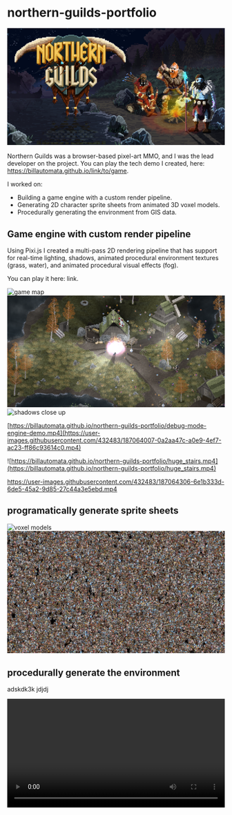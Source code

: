 # northern-guilds-portfolio

![title image](./ng-poster.png)

Northern Guilds was a browser-based pixel-art MMO, and I was the lead developer on the project.  You can play the tech demo I created, here: https://billautomata.github.io/link/to/game.

I worked on:
* Building a game engine with a custom render pipeline.
* Generating 2D character sprite sheets from animated 3D voxel models.
* Procedurally generating the environment from GIS data.

## Game engine with custom render pipeline
Using Pixi.js I created a multi-pass 2D rendering pipeline that has support for real-time lighting, shadows, animated procedural environment textures (grass, water), and animated procedural visual effects (fog).

You can play it here: link.

![game map](./demo-village.png)
![shadows zoomed out](./shadows%20engine.png)
![shadows close up](./close-up-shadows-engine.png)

[https://billautomata.github.io/northern-guilds-portfolio/debug-mode-engine-demo.mp4](https://user-images.githubusercontent.com/432483/187064007-0a2aa47c-a0e9-4ef7-ac23-ff86c93614c0.mp4)

![https://billautomata.github.io/northern-guilds-portfolio/huge_stairs.mp4](https://billautomata.github.io/northern-guilds-portfolio/huge_stairs.mp4)



https://user-images.githubusercontent.com/432483/187064306-6e1b333d-6de5-45a2-9d85-27c44a3e5ebd.mp4



## programatically generate sprite sheets
![voxel models](./output-combined.png)
![many characters wallpaper](./many-characters-wallpaper.jpg)

## procedurally generate the environment
adskdk3k jdjdj

<video src="https://user-images.githubusercontent.com/432483/187026682-13a5df97-d184-43fc-9c06-976977f42053.mp4" width="100%"></video>

